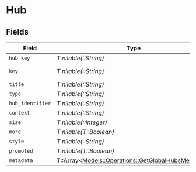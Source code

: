 # Hub


## Fields

| Field                                                                                                   | Type                                                                                                    | Required                                                                                                | Description                                                                                             | Example                                                                                                 |
| ------------------------------------------------------------------------------------------------------- | ------------------------------------------------------------------------------------------------------- | ------------------------------------------------------------------------------------------------------- | ------------------------------------------------------------------------------------------------------- | ------------------------------------------------------------------------------------------------------- |
| `hub_key`                                                                                               | *T.nilable(::String)*                                                                                   | :heavy_minus_sign:                                                                                      | N/A                                                                                                     | /library/metadata/50768,65523,58188,57341,57302,57070                                                   |
| `key`                                                                                                   | *T.nilable(::String)*                                                                                   | :heavy_minus_sign:                                                                                      | N/A                                                                                                     | /playlists/all?type=15&sort=lastViewedAt:desc&playlistType=video,audio                                  |
| `title`                                                                                                 | *T.nilable(::String)*                                                                                   | :heavy_minus_sign:                                                                                      | N/A                                                                                                     | Recent Playlists                                                                                        |
| `type`                                                                                                  | *T.nilable(::String)*                                                                                   | :heavy_minus_sign:                                                                                      | N/A                                                                                                     | playlist                                                                                                |
| `hub_identifier`                                                                                        | *T.nilable(::String)*                                                                                   | :heavy_minus_sign:                                                                                      | N/A                                                                                                     | home.playlists                                                                                          |
| `context`                                                                                               | *T.nilable(::String)*                                                                                   | :heavy_minus_sign:                                                                                      | N/A                                                                                                     | hub.home.playlists                                                                                      |
| `size`                                                                                                  | *T.nilable(::Integer)*                                                                                  | :heavy_minus_sign:                                                                                      | N/A                                                                                                     | 6                                                                                                       |
| `more`                                                                                                  | *T.nilable(T::Boolean)*                                                                                 | :heavy_minus_sign:                                                                                      | N/A                                                                                                     | true                                                                                                    |
| `style`                                                                                                 | *T.nilable(::String)*                                                                                   | :heavy_minus_sign:                                                                                      | N/A                                                                                                     | shelf                                                                                                   |
| `promoted`                                                                                              | *T.nilable(T::Boolean)*                                                                                 | :heavy_minus_sign:                                                                                      | N/A                                                                                                     | true                                                                                                    |
| `metadata`                                                                                              | T::Array<[Models::Operations::GetGlobalHubsMetadata](../../models/operations/getglobalhubsmetadata.md)> | :heavy_minus_sign:                                                                                      | N/A                                                                                                     |                                                                                                         |